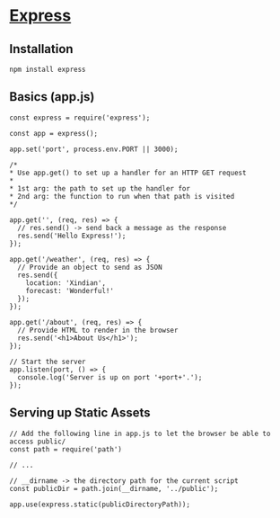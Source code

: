 # [Express](http://expressjs.com)

## Installation

`npm install express`

## Basics (app.js)

    const express = require('express');

    const app = express();

    app.set('port', process.env.PORT || 3000);

    /*
    * Use app.get() to set up a handler for an HTTP GET request
    *
    * 1st arg: the path to set up the handler for
    * 2nd arg: the function to run when that path is visited
    */

    app.get('', (req, res) => {
      // res.send() -> send back a message as the response
      res.send('Hello Express!');
    });

    app.get('/weather', (req, res) => {
      // Provide an object to send as JSON
      res.send({
        location: 'Xindian',
        forecast: 'Wonderful!'
      });
    });

    app.get('/about', (req, res) => {
      // Provide HTML to render in the browser
      res.send('<h1>About Us</h1>');
    });

    // Start the server
    app.listen(port, () => {
      console.log('Server is up on port '+port+'.');
    });

## Serving up Static Assets

    // Add the following line in app.js to let the browser be able to access public/
    const path = require('path')

    // ...

    // __dirname -> the directory path for the current script
    const publicDir = path.join(__dirname, '../public');

    app.use(express.static(publicDirectoryPath));
